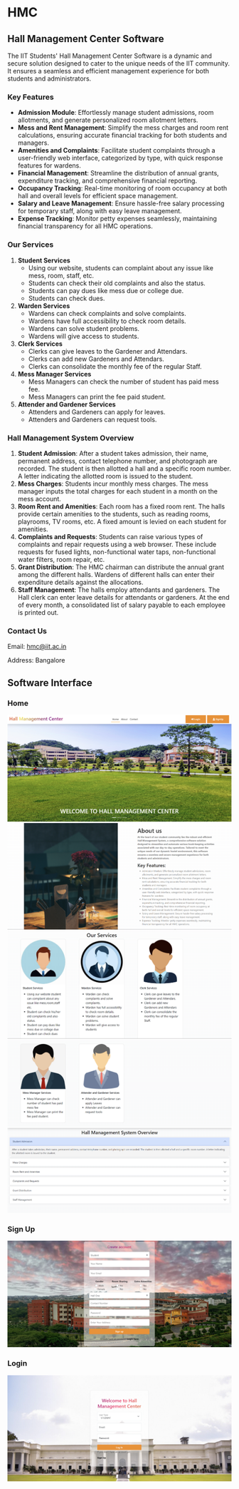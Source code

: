 
# HMC
## Hall Management Center Software

The IIT Students' Hall Management Center Software is a dynamic and secure solution designed to cater to the unique needs of the IIT community. It ensures a seamless and efficient management experience for both students and administrators.

### Key Features

* **Admission Module**: Effortlessly manage student admissions, room allotments, and generate personalized room allotment letters.
* **Mess and Rent Management**: Simplify the mess charges and room rent calculations, ensuring accurate financial tracking for both students and managers.
* **Amenities and Complaints**: Facilitate student complaints through a user-friendly web interface, categorized by type, with quick response features for wardens.
* **Financial Management**: Streamline the distribution of annual grants, expenditure tracking, and comprehensive financial reporting.
* **Occupancy Tracking**: Real-time monitoring of room occupancy at both hall and overall levels for efficient space management.
* **Salary and Leave Management**: Ensure hassle-free salary processing for temporary staff, along with easy leave management.
* **Expense Tracking**: Monitor petty expenses seamlessly, maintaining financial transparency for all HMC operations.

### Our Services

1. **Student Services**
   * Using our website, students can complaint about any issue like mess, room, staff, etc.
   * Students can check their old complaints and also the status.
   * Students can pay dues like mess due or college due.
   * Students can check dues.
2. **Warden Services**
   * Wardens can check complaints and solve complaints.
   * Wardens have full accessibility to check room details.
   * Wardens can solve student problems.
   * Wardens will give access to students.
3. **Clerk Services**
   * Clerks can give leaves to the Gardener and Attendars.
   * Clerks can add new Gardeners and Attendars.
   * Clerks can consolidate the monthly fee of the regular Staff.
4. **Mess Manager Services**
   * Mess Managers can check the number of student has paid mess fee.
   * Mess Managers can print the fee paid student.
5. **Attender and Gardener Services**
   * Attenders and Gardeners can apply for leaves.
   * Attenders and Gardeners can request tools.

### Hall Management System Overview

1. **Student Admission**: After a student takes admission, their name, permanent address, contact telephone number, and photograph are recorded. The student is then allotted a hall and a specific room number. A letter indicating the allotted room is issued to the student.
2. **Mess Charges**: Students incur monthly mess charges. The mess manager inputs the total charges for each student in a month on the mess account.
3. **Room Rent and Amenities**: Each room has a fixed room rent. The halls provide certain amenities to the students, such as reading rooms, playrooms, TV rooms, etc. A fixed amount is levied on each student for amenities.
4. **Complaints and Requests**: Students can raise various types of complaints and repair requests using a web browser. These include requests for fused lights, non-functional water taps, non-functional water filters, room repair, etc.
5. **Grant Distribution**: The HMC chairman can distribute the annual grant among the different halls. Wardens of different halls can enter their expenditure details against the allocations.
6. **Staff Management**: The halls employ attendants and gardeners. The Hall clerk can enter leave details for attendants or gardeners. At the end of every month, a consolidated list of salary payable to each employee is printed out.

### Contact Us

Email: [hmc@iit.ac.in](mailto:hmc@iit.ac.in)

Address: Bangalore

## Software Interface
### Home 


<img class="d-block w-100 h-100" src="README_IMAGES/1.png" alt="Firstslide">
<img class="d-block w-100 h-100" src="README_IMAGES/2.png" alt="Firstslide">
<img class="d-block w-100 h-100" src="README_IMAGES/3.png" alt="Firstslide">
<img class="d-block w-100 h-100" src="README_IMAGES/4.png" alt="Firstslide">
<img class="d-block w-100 h-100" src="README_IMAGES/5.png" alt="Firstslide">

### Sign Up
<img class="d-block w-100 h-100" src="README_IMAGES/signup.png" alt="Firstslide">

### Login
<img class="d-block w-100 h-100" src="README_IMAGES/login.png" alt="Firstslide">





